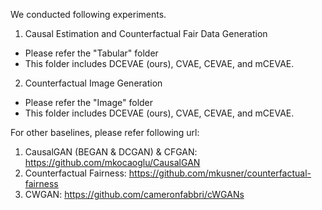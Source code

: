 We conducted following experiments.

1. Causal Estimation and Counterfactual Fair Data Generation
- Please refer the "Tabular" folder
- This folder includes DCEVAE (ours), CVAE, CEVAE, and mCEVAE.

2. Counterfactual Image Generation
- Please refer the "Image" folder
- This folder includes DCEVAE (ours), CVAE, CEVAE, and mCEVAE.

For other baselines, please refer following url:
1) CausalGAN (BEGAN & DCGAN) & CFGAN: https://github.com/mkocaoglu/CausalGAN
2) Counterfactual Fairness: https://github.com/mkusner/counterfactual-fairness
3) CWGAN: https://github.com/cameronfabbri/cWGANs
